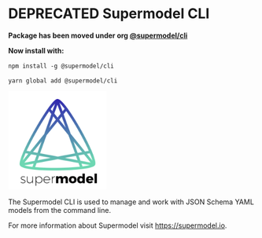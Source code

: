 # **DEPRECATED** Supermodel CLI

**Package has been moved under org [@supermodel/cli](https://www.npmjs.com/package/@supermodel/cli)**

**Now install with:**

```shell
npm install -g @supermodel/cli
```

```shell
yarn global add @supermodel/cli
```

[<img src="https://github.com/supermodel/supermodel-cli/raw/master/supermodel.svg?sanitize=true" width="200">](http://supermodel.io)

The Supermodel CLI is used to manage and work with JSON Schema YAML models from the command line.

For more information about Supermodel visit <https://supermodel.io>.
